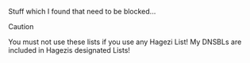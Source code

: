Stuff which I found that need to be blocked...

> [!CAUTION]
> You must not use these lists if you use any Hagezi List!
> My DNSBLs are included in Hagezis designated Lists!